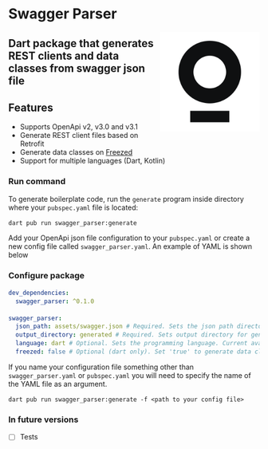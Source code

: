 # Swagger Parser

<a href="https://omega-r.com/"><img src="./.github/readme/omega_logo.png" width="200" align="right"/></a>

## Dart package that generates REST clients and data classes from swagger json file

## Features

- Supports OpenApi v2, v3.0 and v3.1
- Generate REST client files based on Retrofit
- Generate data classes on [Freezed](https://pub.dev/packages/freezed)
- Support for multiple languages (Dart, Kotlin)

### Run command

To generate boilerplate code, run the `generate` program inside directory where your `pubspec.yaml` file is located:
```shell
dart pub run swagger_parser:generate
```

Add your OpenApi json file configuration to your `pubspec.yaml` or create a new config file called `swagger_parser.yaml`.
An example of YAML is shown below

### Configure package
```yaml
dev_dependencies:
  swagger_parser: ^0.1.0

swagger_parser:
  json_path: assets/swagger.json # Required. Sets the json path directory for generated files
  output_directory: generated # Required. Sets output directory for generated files
  language: dart # Optional. Sets the programming language. Current available languages are: dart, kotlin. Default: dart
  freezed: false # Optional (dart only). Set 'true' to generate data classes using freezed package. Default: false
```

If you name your configuration file something other than `swagger_parser.yaml` or `pubspec.yaml` 
you will need to specify the name of the YAML file as an argument.

```shell
dart pub run swagger_parser:generate -f <path to your config file>
```

### In future versions
 - [ ] Tests
